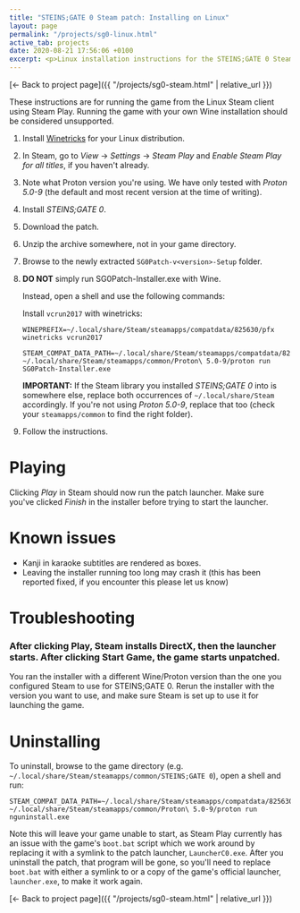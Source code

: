 ```yaml
---
title: "STEINS;GATE 0 Steam patch: Installing on Linux"
layout: page
permalink: "/projects/sg0-linux.html"
active_tab: projects
date: 2020-08-21 17:56:06 +0100
excerpt: <p>Linux installation instructions for the STEINS;GATE 0 Steam patch</p>
---
```


[← Back to project page]({{ "/projects/sg0-steam.html" | relative_url }})

These instructions are for running the game from the Linux Steam client using Steam Play. Running the game with your own Wine installation should be considered unsupported.

1. Install [Winetricks](https://github.com/Winetricks/winetricks) for your Linux distribution.
2. In Steam, go to _View_ → _Settings_ → _Steam Play_ and _Enable Steam Play for all titles_, if you haven't already.
3. Note what Proton version you're using. We have only tested with _Proton 5.0-9_ (the default and most recent version at the time of writing).
4. Install _STEINS;GATE 0_.
5. Download the patch.
6. Unzip the archive somewhere, not in your game directory.
7. Browse to the newly extracted `SG0Patch-v<version>-Setup` folder.
8. **DO NOT** simply run SG0Patch-Installer.exe with Wine.

   Instead, open a shell and use the following commands:

   Install `vcrun2017` with winetricks:
   <div><pre><code>WINEPREFIX=~/.local/share/Steam/steamapps/compatdata/825630/pfx winetricks vcrun2017</code></pre></div>

   <div><pre><code>STEAM_COMPAT_DATA_PATH=~/.local/share/Steam/steamapps/compatdata/825630 ~/.local/share/Steam/steamapps/common/Proton\ 5.0-9/proton run SG0Patch-Installer.exe</code></pre></div>

   **IMPORTANT:** If the Steam library you installed _STEINS;GATE 0_ into is somewhere else, replace both occurrences of `~/.local/share/Steam` accordingly. If you're not using _Proton 5.0-9_, replace that too (check your `steamapps/common` to find the right folder).

9. Follow the instructions.

# Playing

Clicking _Play_ in Steam should now run the patch launcher. Make sure you've clicked _Finish_ in the installer before trying to start the launcher.

# Known issues

- Kanji in karaoke subtitles are rendered as boxes.
- Leaving the installer running too long may crash it (this has been reported fixed, if you encounter this please let us know)

# Troubleshooting

### After clicking Play, Steam installs DirectX, then the launcher starts. After clicking Start Game, the game starts unpatched.

You ran the installer with a different Wine/Proton version than the one you configured Steam to use for STEINS;GATE 0. Rerun the installer with the version you want to use, and make sure Steam is set up to use it for launching the game.

# Uninstalling

To uninstall, browse to the game directory (e.g. `~/.local/share/Steam/steamapps/common/STEINS;GATE 0`), open a shell and run:

<pre><code>STEAM_COMPAT_DATA_PATH=~/.local/share/Steam/steamapps/compatdata/825630 ~/.local/share/Steam/steamapps/common/Proton\ 5.0-9/proton run nguninstall.exe</code></pre>

Note this will leave your game unable to start, as Steam Play currently has an issue with the game's `boot.bat` script which we work around by replacing it with a symlink to the patch launcher, `LauncherC0.exe`. After you uninstall the patch, that program will be gone, so you'll need to replace `boot.bat` with either a symlink to or a copy of the game's official launcher, `launcher.exe`, to make it work again.

[← Back to project page]({{ "/projects/sg0-steam.html" | relative_url }})
